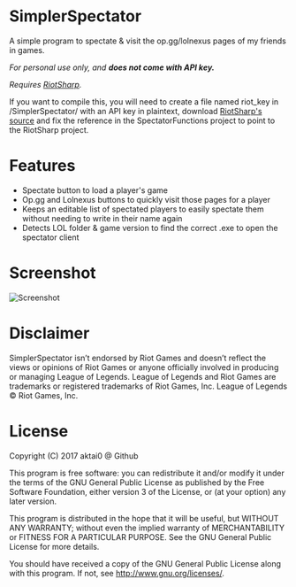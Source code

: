 # SimplerSpectator
A simple program to spectate & visit the op.gg/lolnexus pages of my friends in games.

_For personal use only, and __does not come with API key.___

_Requires [RiotSharp](https://github.com/BenFradet/RiotSharp)._

If you want to compile this, you will need to create a file named riot_key in /SimplerSpectator/ with an API key in plaintext, download [RiotSharp's source](https://github.com/BenFradet/RiotSharp) and fix the reference in the SpectatorFunctions project to point to the RiotSharp project.

# Features
- Spectate button to load a player's game
- Op.gg and Lolnexus buttons to quickly visit those pages for a player
- Keeps an editable list of spectated players to easily spectate them without needing to write in their name again
- Detects LOL folder & game version to find the correct .exe to open the spectator client

# Screenshot
 ![Screenshot](http://i.imgur.com/C51UsO1.png)
 
# Disclaimer
SimplerSpectator isn’t endorsed by Riot Games and doesn’t reflect the views or opinions of Riot Games or anyone officially involved in producing or managing League of Legends. League of Legends and Riot Games are trademarks or registered trademarks of Riot Games, Inc. League of Legends © Riot Games, Inc.

# License
Copyright (C) 2017 aktai0 @ Github

This program is free software: you can redistribute it and/or modify it under the terms of the GNU General Public License as published by the Free Software Foundation, either version 3 of the License, or (at your option) any later version.

This program is distributed in the hope that it will be useful, but WITHOUT ANY WARRANTY; without even the implied warranty of MERCHANTABILITY or FITNESS FOR A PARTICULAR PURPOSE. See the GNU General Public License for more details.

You should have received a copy of the GNU General Public License along with this program. If not, see <http://www.gnu.org/licenses/>.
